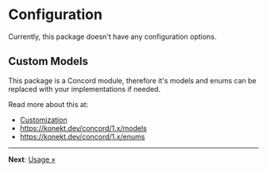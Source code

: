 # Configuration

Currently, this package doesn't have any configuration options.

## Custom Models

This package is a Concord module, therefore it's models and enums can be replaced with your implementations if needed.

Read more about this at:

- [Customization](customization.md)
- https://konekt.dev/concord/1.x/models
- https://konekt.dev/concord/1.x/enums

---

**Next**: [Usage &raquo;](usage.md)
